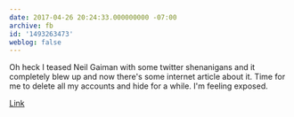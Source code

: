 ```yaml
---
date: 2017-04-26 20:24:33.000000000 -07:00
archive: fb
id: '1493263473'
weblog: false
---
```


Oh heck I teased Neil Gaiman with some twitter shenanigans and it completely blew up and now there's some internet article about it. Time for me to delete all my accounts and hide for a while. I'm feeling exposed. 

[Link](http://io9.gizmodo.com/dont-stop-asking-neil-gaiman-how-you-can-watch-americ-1794681630)
